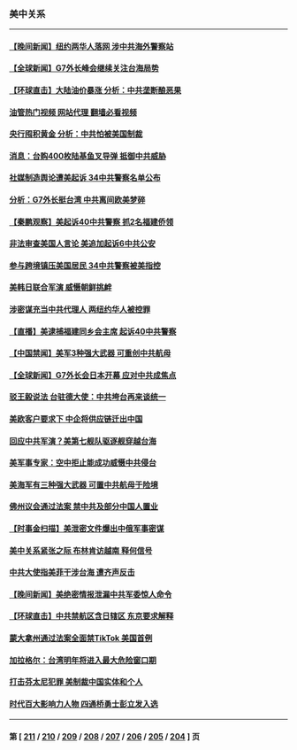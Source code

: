 ### 美中关系
---
#### [【晚间新闻】纽约两华人落网 涉中共海外警察站](../../pages/nf1412576/n13975566.md?04182045) 
#### [【全球新闻】G7外长峰会继续关注台海局势](../../pages/nf1412576/n13975565.md?04182045) 
#### [【环球直击】大陆油价暴涨 分析：中共垄断酿恶果](../../pages/nf1412576/n13975220.md?04182045) 
#### [油管热门视频 网站代理 翻墙必看视频](http://138.2.39.72:81/youtube.html?epic-marker?04182045)
#### [央行囤积黄金 分析：中共怕被美国制裁](../../pages/nf1412576/n13975484.md?04182045) 
#### [消息：台购400枚陆基鱼叉导弹 抵御中共威胁](../../pages/nf1412576/n13975397.md?04182045) 
#### [社媒制造舆论遭美起诉 34中共警察名单公布](../../pages/nf1412576/n13975240.md?04182045) 
#### [分析：G7外长挺台湾 中共离间欧美梦碎](../../pages/nf1412576/n13975177.md?04182045) 
#### [【秦鹏观察】美起诉40中共警察 抓2名福建侨领](../../pages/nf1412576/n13975287.md?04182045) 
#### [非法审查美国人言论 美追加起诉6中共公安](../../pages/nf1412576/n13975195.md?04182045) 
#### [参与跨境镇压美国居民 34中共警察被美指控](../../pages/nf1412576/n13975182.md?04182045) 
#### [美韩日联合军演  威慑朝鲜挑衅](../../pages/nf1412576/n13975087.md?04182045) 
#### [涉密谋充当中共代理人 两纽约华人被控罪](../../pages/nf1412576/n13975134.md?04182045) 
#### [【直播】美逮捕福建同乡会主席 起诉40中共警察](../../pages/nf1412576/n13975124.md?04182045) 
#### [【中国禁闻】美军3种强大武器 可重创中共航母](../../pages/nf1412576/n13974864.md?04182045) 
#### [【全球新闻】G7外长会日本开幕 应对中共成焦点](../../pages/nf1412576/n13974860.md?04182045) 
#### [驳王毅说法 台驻德大使：中共垮台再来谈统一](../../pages/nf1412576/n13974699.md?04182045) 
#### [美欧客户要求下 中企将供应链迁出中国](../../pages/nf1412576/n13974607.md?04182045) 
#### [回应中共军演？美第七舰队驱逐舰穿越台海](../../pages/nf1412576/n13974514.md?04182045) 
#### [美军事专家：空中拒止能成功威慑中共侵台](../../pages/nf1412576/n13972584.md?04182045) 
#### [美海军有三种强大武器 可置中共航母于险境](../../pages/nf1412576/n13970837.md?04182045) 
#### [佛州议会通过法案 禁中共及部分中国人置业](../../pages/nf1412576/n13973740.md?04182045) 
#### [【时事金扫描】美泄密文件爆出中俄军事密谋](../../pages/nf1412576/n13973567.md?04182045) 
#### [美中关系紧张之际 布林肯访越南 释何信号](../../pages/nf1412576/n13973687.md?04182045) 
#### [中共大使指美菲干涉台海 遭齐声反击](../../pages/nf1412576/n13973677.md?04182045) 
#### [【晚间新闻】美绝密情报泄漏中共军委惊人命令](../../pages/nf1412576/n13973445.md?04182045) 
#### [【环球直击】中共禁航区含日辖区 东京要求解释](../../pages/nf1412576/n13973443.md?04182045) 
#### [蒙大拿州通过法案全面禁TikTok 美国首例](../../pages/nf1412576/n13973431.md?04182045) 
#### [加拉格尔：台湾明年将进入最大危险窗口期](../../pages/nf1412576/n13973088.md?04182045) 
#### [打击芬太尼犯罪 美制裁中国实体和个人](../../pages/nf1412576/n13973042.md?04182045) 
#### [时代百大影响力人物 四通桥勇士彭立发入选](../../pages/nf1412576/n13973026.md?04182045) 

---
#### 第 [ [211](./211.md?04182045) / [210](./210.md?04182045) / [209](./209.md?04182045) / [208](./208.md?04182045) / [207](./207.md?04182045) / [206](./206.md?04182045) / [205](./205.md?04182045) / [204](./204.md?04182045) ] 页
